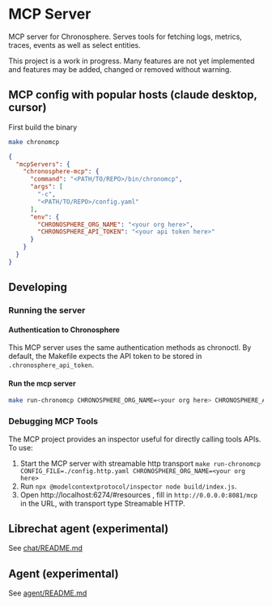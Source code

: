# MCP Server
MCP server for Chronosphere. Serves tools for fetching logs, metrics, traces, events as well as select entities.

This project is a work in progress. Many features are not yet implemented and features may be added, changed or removed without warning.

## MCP config with popular hosts (claude desktop, cursor)

First build the binary
```sh
make chronomcp
```

```json
{
  "mcpServers": {
    "chronosphere-mcp": {
      "command": "<PATH/TO/REPO>/bin/chronomcp",
      "args": [
        "-c",
        "<PATH/TO/REPO>/config.yaml"
      ],
      "env": {
        "CHRONOSPHERE_ORG_NAME": "<your org here>",
        "CHRONOSPHERE_API_TOKEN": "<your api token here>"
      }
    }
  }
}
```


## Developing
### Running the server
#### Authentication to Chronosphere

This MCP server uses the same authentication methods as chronoctl. By default, the Makefile expects the API token to be stored in `.chronosphere_api_token`.

#### Run the mcp server
```sh
make run-chronomcp CHRONOSPHERE_ORG_NAME=<your org here> CHRONOSPHERE_API_TOKEN=<your api token here>
```

### Debugging MCP Tools

The MCP project provides an inspector useful for directly calling tools APIs. To use:

1. Start the MCP server with streamable http transport `make run-chronomcp CONFIG_FILE=./config.http.yaml CHRONOSPHERE_ORG_NAME=<your org here>`
1. Run `npx @modelcontextprotocol/inspector node build/index.js`.
1. Open http://localhost:6274/#resources , fill in `http://0.0.0.0:8081/mcp` in the URL, with transport type Streamable HTTP.

## Librechat agent (experimental)
See [chat/README.md](chat/README.md)

## Agent (experimental)
See [agent/README.md](chat/README.md)
